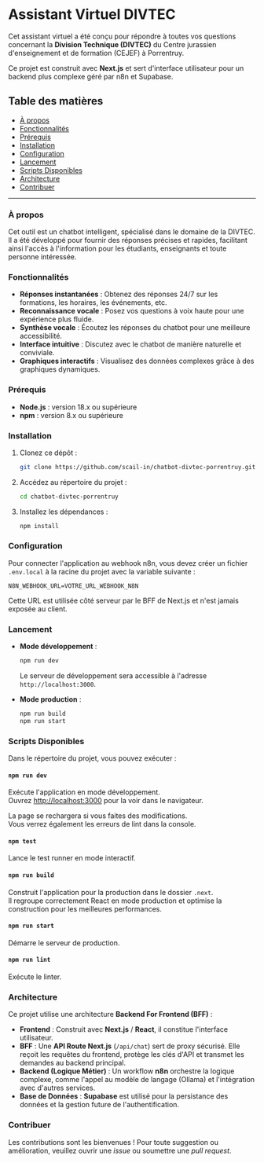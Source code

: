 # Assistant Virtuel DIVTEC

Cet assistant virtuel a été conçu pour répondre à toutes vos questions concernant la **Division Technique (DIVTEC)** du Centre jurassien d'enseignement et de formation (CEJEF) à Porrentruy.

Ce projet est construit avec **Next.js** et sert d'interface utilisateur pour un backend plus complexe géré par n8n et Supabase.

## Table des matières

- [À propos](#à-propos)
- [Fonctionnalités](#fonctionnalités)
- [Prérequis](#prérequis)
- [Installation](#installation)
- [Configuration](#configuration)
- [Lancement](#lancement)
- [Scripts Disponibles](#scripts-disponibles)
- [Architecture](#architecture)
- [Contribuer](#contribuer)

---

### À propos

Cet outil est un chatbot intelligent, spécialisé dans le domaine de la DIVTEC. Il a été développé pour fournir des réponses précises et rapides, facilitant ainsi l'accès à l'information pour les étudiants, enseignants et toute personne intéressée.

### Fonctionnalités

- **Réponses instantanées** : Obtenez des réponses 24/7 sur les formations, les horaires, les événements, etc.
- **Reconnaissance vocale** : Posez vos questions à voix haute pour une expérience plus fluide.
- **Synthèse vocale** : Écoutez les réponses du chatbot pour une meilleure accessibilité.
- **Interface intuitive** : Discutez avec le chatbot de manière naturelle et conviviale.
- **Graphiques interactifs** : Visualisez des données complexes grâce à des graphiques dynamiques.

### Prérequis

- **Node.js** : version 18.x ou supérieure
- **npm** : version 8.x ou supérieure

### Installation

1.  Clonez ce dépôt :
    ```bash
    git clone https://github.com/scail-in/chatbot-divtec-porrentruy.git
    ```
2.  Accédez au répertoire du projet :
    ```bash
    cd chatbot-divtec-porrentruy
    ```
3.  Installez les dépendances :
    ```bash
    npm install
    ```

### Configuration

Pour connecter l'application au webhook n8n, vous devez créer un fichier `.env.local` à la racine du projet avec la variable suivante :

```env
N8N_WEBHOOK_URL=VOTRE_URL_WEBHOOK_N8N
```
Cette URL est utilisée côté serveur par le BFF de Next.js et n'est jamais exposée au client.

### Lancement

-   **Mode développement** :
    ```bash
    npm run dev
    ```
    Le serveur de développement sera accessible à l'adresse `http://localhost:3000`.

-   **Mode production** :
    ```bash
    npm run build
    npm run start
    ```

### Scripts Disponibles

Dans le répertoire du projet, vous pouvez exécuter :

#### `npm run dev`

Exécute l'application en mode développement.\
Ouvrez [http://localhost:3000](http://localhost:3000) pour la voir dans le navigateur.

La page se rechargera si vous faites des modifications.\
Vous verrez également les erreurs de lint dans la console.

#### `npm test`

Lance le test runner en mode interactif.

#### `npm run build`

Construit l'application pour la production dans le dossier `.next`.\
Il regroupe correctement React en mode production et optimise la construction pour les meilleures performances.

#### `npm run start`

Démarre le serveur de production.

#### `npm run lint`

Exécute le linter.

### Architecture

Ce projet utilise une architecture **Backend For Frontend (BFF)** :

-   **Frontend** : Construit avec **Next.js** / **React**, il constitue l'interface utilisateur.
-   **BFF** : Une **API Route Next.js** (`/api/chat`) sert de proxy sécurisé. Elle reçoit les requêtes du frontend, protège les clés d'API et transmet les demandes au backend principal.
-   **Backend (Logique Métier)** : Un workflow **n8n** orchestre la logique complexe, comme l'appel au modèle de langage (Ollama) et l'intégration avec d'autres services.
-   **Base de Données** : **Supabase** est utilisé pour la persistance des données et la gestion future de l'authentification.

### Contribuer

Les contributions sont les bienvenues ! Pour toute suggestion ou amélioration, veuillez ouvrir une *issue* ou soumettre une *pull request*.
